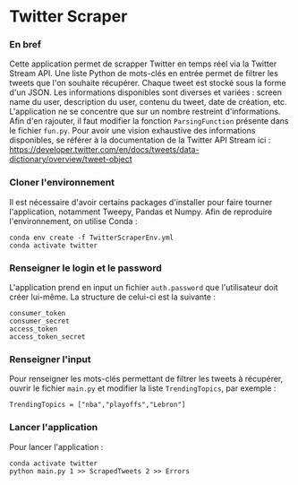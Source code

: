# Twitter Scraper

### En bref
Cette application permet de scrapper Twitter en temps réel via la Twitter Stream API. Une liste Python de mots-clés en entrée permet de filtrer les tweets que l'on souhaite récupérer. Chaque tweet est stocké sous la forme d'un JSON. Les informations disponibles sont diverses et variées : screen name du user, description du user, contenu du tweet, date de création, etc. L'application ne se concentre que sur un nombre restreint d'informations. Afin d'en rajouter, il faut modifier la fonction `ParsingFunction` présente dans le fichier `fun.py`. Pour avoir une vision exhaustive des informations disponibles, se référer à la documentation de la Twitter API Stream ici : https://developer.twitter.com/en/docs/tweets/data-dictionary/overview/tweet-object

### Cloner l'environnement
Il est nécessaire d'avoir certains packages d'installer pour faire tourner l'application, notamment Tweepy, Pandas et Numpy. Afin de reproduire l'environnement, on utilise Conda : 
```
conda env create -f TwitterScraperEnv.yml
conda activate twitter
```

### Renseigner le login et le password
L'application prend en input un fichier `auth.password` que l'utilisateur doit créer lui-même. La structure de celui-ci est la suivante :
```
consumer_token
consumer_secret
access_token
access_token_secret
```


### Renseigner l'input
Pour renseigner les mots-clés permettant de filtrer les tweets à récupérer, ouvrir le fichier `main.py` et modifier la liste `TrendingTopics`, par exemple : 
```
TrendingTopics = ["nba","playoffs","Lebron"]
```
### Lancer l'application 
Pour lancer l'application : 
```
conda activate twitter
python main.py 1 >> ScrapedTweets 2 >> Errors
```